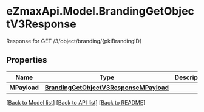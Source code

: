 # eZmaxApi.Model.BrandingGetObjectV3Response
Response for GET /3/object/branding/{pkiBrandingID}

## Properties

Name | Type | Description | Notes
------------ | ------------- | ------------- | -------------
**MPayload** | [**BrandingGetObjectV3ResponseMPayload**](BrandingGetObjectV3ResponseMPayload.md) |  | 

[[Back to Model list]](../README.md#documentation-for-models) [[Back to API list]](../README.md#documentation-for-api-endpoints) [[Back to README]](../README.md)

